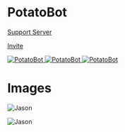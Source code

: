 # PotatoBot

[Support Server](https://discord.gg/8ghncEy)

[Invite](https://discord.com/oauth2/authorize?client_id=765811652783505418&scope=bot&permissions=939715710)

<a href="https://top.gg/bot/765811652783505418">
    <img src="https://top.gg/api/widget/status/765811652783505418.svg" alt="PotatoBot" />   
</a>

<a href="https://top.gg/bot/765811652783505418">
    <img src="https://top.gg/api/widget/upvotes/765811652783505418.svg" alt="PotatoBot" />
</a>

<a href="https://top.gg/bot/765811652783505418">
    <img src="https://top.gg/api/widget/owner/765811652783505418.svg" alt="PotatoBot" />
</a>

# Images

![Jason](https://i.imgur.com/g5EM0o0.png)

![Jason](https://i.imgur.com/fqBwoHd.png)

